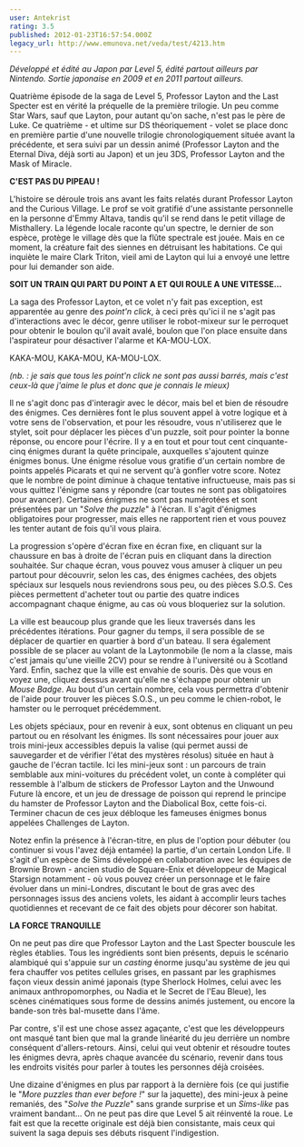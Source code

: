 ```yaml
---
user: Antekrist
rating: 3.5
published: 2012-01-23T16:57:54.000Z
legacy_url: http://www.emunova.net/veda/test/4213.htm
---
```

_Développé et édité au Japon par Level 5, édité partout ailleurs par Nintendo. Sortie japonaise en 2009 et en 2011 partout ailleurs._  

  

Quatrième épisode de la saga de Level 5, Professor Layton and the Last Specter est en vérité la préquelle de la première trilogie. Un peu comme Star Wars, sauf que Layton, pour autant qu'on sache, n'est pas le père de Luke. Ce quatrième - et ultime sur DS théoriquement - volet se place donc en première partie d'une nouvelle trilogie chronologiquement située avant la précédente, et sera suivi par un dessin animé (Professor Layton and the Eternal Diva, déjà sorti au Japon) et un jeu 3DS, Professor Layton and the Mask of Miracle.  

  

**C'EST PAS DU PIPEAU !**  

L'histoire se déroule trois ans avant les faits relatés durant Professor Layton and the Curious Village. Le prof se voit gratifié d'une assistante personnelle en la personne d'Emmy Altava, tandis qu'il se rend dans le petit village de Misthallery. La légende locale raconte qu'un spectre, le dernier de son espèce, protège le village dès que la flûte spectrale est jouée. Mais en ce moment, la créature fait des siennes en détruisant les habitations. Ce qui inquiète le maire Clark Triton, vieil ami de Layton qui lui a envoyé une lettre pour lui demander son aide.  

  

**SOIT UN TRAIN QUI PART DU POINT A ET QUI ROULE A UNE VITESSE...**  

La saga des Professor Layton, et ce volet n'y fait pas exception, est apparentée au genre des _point'n click_, à ceci près qu'ici il ne s'agit pas d'interactions avec le décor, genre utiliser le robot-mixeur sur le perroquet pour obtenir le boulon qu'il avait avalé, boulon que l'on place ensuite dans l'aspirateur pour désactiver l'alarme et KA-MOU-LOX.  

KAKA-MOU, KAKA-MOU, KA-MOU-LOX.  

_(nb. : je sais que tous les point'n click ne sont pas aussi barrés, mais c'est ceux-là que j'aime le plus et donc que je connais le mieux)_  

Il ne s'agit donc pas d'interagir avec le décor, mais bel et bien de résoudre des énigmes. Ces dernières font le plus souvent appel à votre logique et à votre sens de l'observation, et pour les résoudre, vous n'utiliserez que le stylet, soit pour déplacer les pièces d'un puzzle, soit pour pointer la bonne réponse, ou encore pour l'écrire. Il y a en tout et pour tout cent cinquante-cinq énigmes durant la quête principale, auxquelles s'ajoutent quinze énigmes bonus. Une énigme résolue vous gratifie d'un certain nombre de points appelés Picarats et qui ne servent qu'à gonfler votre score. Notez que le nombre de point diminue à chaque tentative infructueuse, mais pas si vous quittez l'énigme sans y répondre (car toutes ne sont pas obligatoires pour avancer). Certaines énigmes ne sont pas numérotées et sont présentées par un "_Solve the puzzle_" à l'écran. Il s'agit d'énigmes obligatoires pour progresser, mais elles ne rapportent rien et vous pouvez les tenter autant de fois qu'il vous plaira.  

La progression s'opère d'écran fixe en écran fixe, en cliquant sur la chaussure en bas à droite de l'écran puis en cliquant dans la direction souhaitée. Sur chaque écran, vous pouvez vous amuser à cliquer un peu partout pour découvrir, selon les cas, des énigmes cachées, des objets spéciaux sur lesquels nous reviendrons sous peu, ou des pièces S.O.S. Ces pièces permettent d'acheter tout ou partie des quatre indices accompagnant chaque énigme, au cas où vous bloqueriez sur la solution.  

La ville est beaucoup plus grande que les lieux traversés dans les précédentes itérations. Pour gagner du temps, il sera possible de se déplacer de quartier en quartier à bord d'un bateau. Il sera également possible de se placer au volant de la Laytonmobile (le nom a la classe, mais c'est jamais qu'une vieille 2CV) pour se rendre à l'université ou à Scotland Yard. Enfin, sachez que la ville est envahie de souris. Dès que vous en voyez une, cliquez dessus avant qu'elle ne s'échappe pour obtenir un _Mouse Badge_. Au bout d'un certain nombre, cela vous permettra d'obtenir de l'aide pour trouver les pièces S.O.S., un peu comme le chien-robot, le hamster ou le perroquet précédemment.  

Les objets spéciaux, pour en revenir à eux, sont obtenus en cliquant un peu partout ou en résolvant les énigmes. Ils sont nécessaires pour jouer aux trois mini-jeux accessibles depuis la valise (qui permet aussi de sauvegarder et de vérifier l'état des mystères résolus) située en haut à gauche de l'écran tactile. Ici les mini-jeux sont : un parcours de train semblable aux mini-voitures du précédent volet, un conte à compléter qui ressemble à l'album de stickers de Professor Layton and the Unwound Future là encore, et un jeu de dressage de poisson qui reprend le principe du hamster de Professor Layton and the Diabolical Box, cette fois-ci. Terminer chacun de ces jeux débloque les fameuses énigmes bonus appelées Challenges de Layton.  

Notez enfin la présence à l'écran-titre, en plus de l'option pour débuter (ou continuer si vous l'avez déjà entamée) la partie, d'un certain London Life. Il s'agit d'un espèce de Sims développé en collaboration avec les équipes de Brownie Brown - ancien studio de Square-Enix et développeur de Magical Starsign notamment - où vous pouvez créer un personnage et le faire évoluer dans un mini-Londres, discutant le bout de gras avec des personnages issus des anciens volets, les aidant à accomplir leurs taches quotidiennes et recevant de ce fait des objets pour décorer son habitat.  

  

**LA FORCE TRANQUILLE**  

On ne peut pas dire que Professor Layton and the Last Specter bouscule les règles établies. Tous les ingrédients sont bien présents, depuis le scénario alambiqué qui s'appuie sur un _casting_ énorme jusqu'au système de jeu qui fera chauffer vos petites cellules grises, en passant par les graphismes façon vieux dessin animé japonais (type Sherlock Holmes, celui avec les animaux anthropomorphes, ou Nadia et le Secret de l'Eau Bleue), les scènes cinématiques sous forme de dessins animés justement, ou encore la bande-son très bal-musette dans l'âme.  

Par contre, s'il est une chose assez agaçante, c'est que les développeurs ont masqué tant bien que mal la grande linéarité du jeu derrière un nombre conséquent d'allers-retours. Ainsi, celui qui veut obtenir et résoudre toutes les énigmes devra, après chaque avancée du scénario, revenir dans tous les endroits visités pour parler à toutes les personnes déjà croisées.  

Une dizaine d'énigmes en plus par rapport à la dernière fois (ce qui justifie le "_More puzzles than ever before !_" sur la jaquette), des mini-jeux à peine remaniés, des "_Solve the Puzzle_" sans grande surprise et un _Sims-like_ pas vraiment bandant... On ne peut pas dire que Level 5 ait réinventé la roue. Le fait est que la recette originale est déjà bien consistante, mais ceux qui suivent la saga depuis ses débuts risquent l'indigestion.